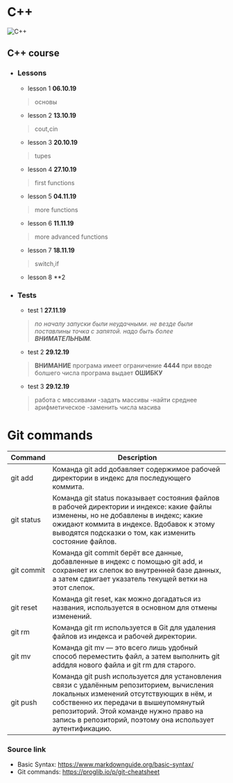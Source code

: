# C++
![C++](https://upload.wikimedia.org/wikipedia/commons/thumb/1/18/ISO_C%2B%2B_Logo.svg/306px-ISO_C%2B%2B_Logo.svg.png)
## C++ course

 
- ### Lessons 
  - lesson 1 **06.10.19**
  > основы
  - lesson 2 **13.10.19**
  >cout,cin
  - lesson 3 **20.10.19**
  >tupes
  - lesson 4 **27.10.19**
  >first functions
  - lesson 5 **04.11.19**
  >more functions
  - lesson 6 **11.11.19**
  >more advanced functions
  - lesson 7 **18.11.19**
  >switch,if
  - lesson 8 **2
  
- ### Tests
  - test 1 **27.11.19**
  >*по началу запуски были неудачными.*
  >*не везде были поставлины точка с запятой.*
  >*надо быть более ***ВНИМАТЕЛЬНЫМ***.*
  - test 2 **29.12.19**
  >**ВНИМАНИЕ** програма имеет ограничение **4444** при вводе болшего числа програма выдает **ОШИБКУ**
  - test 3 **29.12.19**
  >работа с мвссивами
    -задать массивы
    -найти среднее арифметическое
    -заменить числа масива
    

# Git commands
| Command | Description |
| --- | ----------- |
| git add | Команда git add добавляет содержимое рабочей директории в индекс для последующего коммита. |
| git status | Команда git status показывает состояния файлов в рабочей директории и индексе: какие файлы изменены, но не добавлены в индекс; какие ожидают коммита в индексе. Вдобавок к этому выводятся подсказки о том, как изменить состояние файлов.|
|  git commit   |    Команда git commit берёт все данные, добавленные в индекс с помощью git add, и сохраняет их слепок во внутренней базе данных, а затем сдвигает указатель текущей ветки на этот слепок.   |
|git reset | Команда git reset, как можно догадаться из названия, используется в основном для отмены изменений. |
|git rm|Команда git rm используется в Git для удаления файлов из индекса и рабочей директории.|
|git mv|Команда git mv — это всего лишь удобный способ переместить файл, а затем выполнить git addдля нового файла и git rm для старого.|
|git push|Команда git push используется для установления связи с удалённым репозиторием, вычисления локальных изменений отсутствующих в нём, и собственно их передачи в вышеупомянутый репозиторий. Этой команде нужно право на запись в репозиторий, поэтому она использует аутентификацию.|

### Source link
 - Basic Syntax:
   <https://www.markdownguide.org/basic-syntax/>
 - Git commands:
   <https://proglib.io/p/git-cheatsheet>
